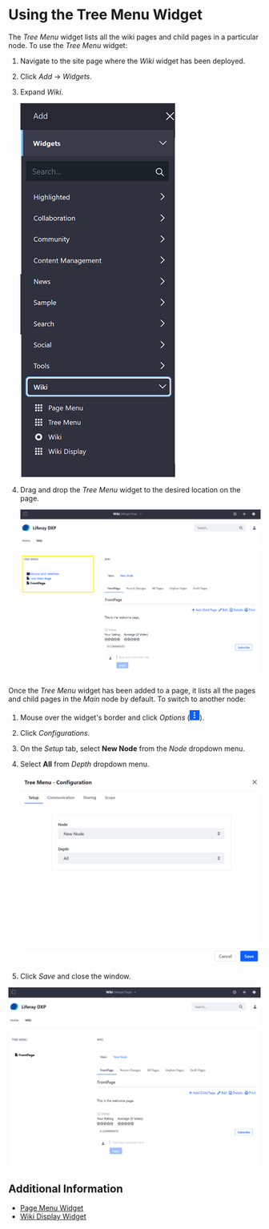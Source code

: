 # Using the Tree Menu Widget

The _Tree Menu_ widget lists all the wiki pages and child pages in a particular node. To use the _Tree Menu_ widget:

1. Navigate to the site page where the _Wiki_ widget has been deployed.
1. Click _Add_ &rarr; _Widgets_.
1. Expand _Wiki_.

    ![Adding the Tree Menu widget to the page](./using-the-tree-menu-widget/images/01.png)

1. Drag and drop the _Tree Menu_ widget to the desired location on the page.

    ![Tree Menu widget](./using-the-tree-menu-widget/images/02.png)

Once the _Tree Menu_ widget has been added to a page, it lists all the pages and child pages in the _Main_ node by default. To switch to another node:

1. Mouse over the widget's border and click _Options_ (![icon-options](../../../images/icon-widget-options.png)).
1. Click _Configurations_.
1. On the _Setup_ tab, select **New Node** from the _Node_ dropdown menu.
1. Select **All** from _Depth_ dropdown menu.

    ![Tree Menu widget configuration](./using-the-tree-menu-widget/images/03.png)

1. Click _Save_ and close the window.

![Tree Menu widget configuration](./using-the-tree-menu-widget/images/04.png)

## Additional Information

* [Page Menu Widget](./using-the-page-menu-widget.md)
* [Wiki Display Widget](./using-the-wiki-display-widget.md)
